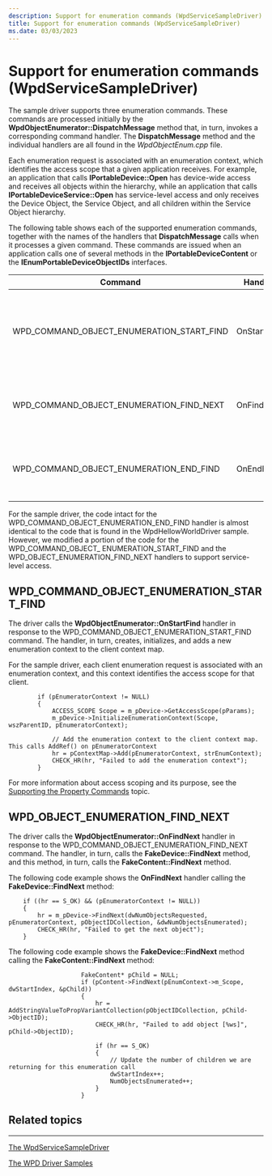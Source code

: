 ```yaml
---
description: Support for enumeration commands (WpdServiceSampleDriver)
title: Support for enumeration commands (WpdServiceSampleDriver)
ms.date: 03/03/2023
---
```


# Support for enumeration commands (WpdServiceSampleDriver)


The sample driver supports three enumeration commands. These commands are processed initially by the **WpdObjectEnumerator::DispatchMessage** method that, in turn, invokes a corresponding command handler. The **DispatchMessage** method and the individual handlers are all found in the *WpdObjectEnum.cpp* file.

Each enumeration request is associated with an enumeration context, which identifies the access scope that a given application receives. For example, an application that calls **IPortableDevice::Open** has device-wide access and receives all objects within the hierarchy, while an application that calls **IPortableDeviceService::Open** has service-level access and only receives the Device Object, the Service Object, and all children within the Service Object hierarchy.

The following table shows each of the supported enumeration commands, together with the names of the handlers that **DispatchMessage** calls when it processes a given command. These commands are issued when an application calls one of several methods in the **IPortableDeviceContent** or the **IEnumPortableDeviceObjectIDs** interfaces.

| Command                                        | Handler     | Description                                                                |
|------------------------------------------------|-------------|----------------------------------------------------------------------------|
| WPD\_COMMAND\_OBJECT\_ENUMERATION\_START\_FIND | OnStartFind | Creates a new enumeration context and stores it in the client context map. |
| WPD\_COMMAND\_OBJECT\_ENUMERATION\_FIND\_NEXT  | OnFindNext  | Returns an object identifier for the requested object.                     |
| WPD\_COMMAND\_OBJECT\_ENUMERATION\_END\_FIND   | OnEndFind   | Performs necessary cleanup when the enumeration is complete.               |

 

For the sample driver, the code intact for the WPD\_COMMAND\_OBJECT\_ENUMERATION\_END\_FIND handler is almost identical to the code that is found in the WpdHellowWorldDriver sample. However, we modified a portion of the code for the WPD\_COMMAND\_OBJECT\_ ENUMERATION\_START\_FIND and the WPD\_OBJECT\_ENUMERATION\_FIND\_NEXT handlers to support service-level access.

## <span id="WPD_COMMAND_OBJECT_ENUMERATION_START_FIND"></span><span id="wpd_command_object_enumeration_start_find"></span>WPD\_COMMAND\_OBJECT\_ENUMERATION\_START\_FIND


The driver calls the **WpdObjectEnumerator::OnStartFind** handler in response to the WPD\_COMMAND\_OBJECT\_ENUMERATION\_START\_FIND command. The handler, in turn, creates, initializes, and adds a new enumeration context to the client context map.

For the sample driver, each client enumeration request is associated with an enumeration context, and this context identifies the access scope for that client.

```ManagedCPlusPlus
        if (pEnumeratorContext != NULL)
        {
            ACCESS_SCOPE Scope = m_pDevice->GetAccessScope(pParams);
            m_pDevice->InitializeEnumerationContext(Scope, wszParentID, pEnumeratorContext);

            // Add the enumeration context to the client context map.  This calls AddRef() on pEnumeratorContext
            hr = pContextMap->Add(pEnumeratorContext, strEnumContext);
            CHECK_HR(hr, "Failed to add the enumeration context");
        }
```

For more information about access scoping and its purpose, see the [Supporting the Property Commands](the-wpdservicesampledriver-supporting-wpd-property-commands.md) topic.

## <span id="WPD_OBJECT_ENUMERATION_FIND_NEXT"></span><span id="wpd_object_enumeration_find_next"></span>WPD\_OBJECT\_ENUMERATION\_FIND\_NEXT


The driver calls the **WpdObjectEnumerator::OnFindNext** handler in response to the WPD\_COMMAND\_OBJECT\_ENUMERATION\_FIND\_NEXT command. The handler, in turn, calls the **FakeDevice::FindNext** method, and this method, in turn, calls the **FakeContent::FindNext** method.

The following code example shows the **OnFindNext** handler calling the **FakeDevice::FindNext** method:

```ManagedCPlusPlus
    if ((hr == S_OK) && (pEnumeratorContext != NULL))
    {
        hr = m_pDevice->FindNext(dwNumObjectsRequested, pEnumeratorContext, pObjectIDCollection, &dwNumObjectsEnumerated);
        CHECK_HR(hr, "Failed to get the next object");
    }
```

The following code example shows the **FakeDevice::FindNext** method calling the **FakeContent::FindNext** method:

```ManagedCPlusPlus
                    FakeContent* pChild = NULL;
                    if (pContent->FindNext(pEnumContext->m_Scope, dwStartIndex, &pChild))
                    {
                        hr = AddStringValueToPropVariantCollection(pObjectIDCollection, pChild->ObjectID);
                        CHECK_HR(hr, "Failed to add object [%ws]", pChild->ObjectID);

                        if (hr == S_OK)
                        {
                            // Update the number of children we are returning for this enumeration call
                            dwStartIndex++;
                            NumObjectsEnumerated++;
                        }
                    }
```

## <span id="related_topics"></span>Related topics


****
[The WpdServiceSampleDriver](the-wpdservicesampledriver-sample.md)

[The WPD Driver Samples](the-wpd-driver-samples.md)

 

 





